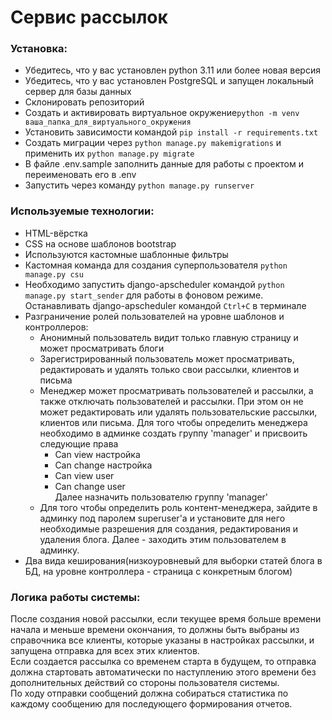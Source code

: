 # Сервис рассылок

### Установка:
- Убедитесь, что у вас установлен python 3.11 или более новая версия<br>
- Убедитесь, что у вас установлен PostgreSQL и запущен локальный сервер для базы данных<br>
- Склонировать репозиторий<br>
- Создать и активировать виртуальное окружение```python -m venv ваша_папка_для_виртуального_окружения```<br>
- Установить зависимости командой ```pip install -r requirements.txt```<br>
- Создать миграции через ```python manage.py makemigrations``` и применить их ```python manage.py migrate```<br>
- В файле .env.sample заполнить данные для работы с проектом и переименовать его в .env<br>
- Запустить через команду ```python manage.py runserver```<br>

### Используемые технологии:
- HTML-вёрстка<br>
- CSS на основе шаблонов bootstrap<br>
- Используются кастомные шаблонные фильтры<br>
- Кастомная команда для создания суперпользователя ```python manage.py csu```<br>
- Необходимо запустить django-apscheduler командой ```python manage.py start_sender``` 
  для работы в фоновом режиме. Останавливать django-apscheduler командой ```Ctrl+C``` в терминале<br>
- Разграничение ролей пользователей на уровне шаблонов и контроллеров:
  - Анонимный пользователь видит только главную страницу и может просматривать блоги
  - Зарегистрированный пользователь может просматривать, редактировать и удалять только свои рассылки, клиентов и письма
  - Менеджер может просматривать пользователей и рассылки, а также отключать пользователей и рассылки. При этом он 
  не может редактировать или удалять пользовательские рассылки, клиентов или письма. Для того чтобы определить менеджера
  необходимо в админке создать группу 'manager' и присвоить следующие права
    - Can view настройка
    - Can change настройка
    - Can view user
    - Can change user  
    Далее назначить пользователю группу 'manager'
  - Для того чтобы определить роль контент-менеджера, зайдите в админку под паролем superuser'a и установите для него 
  необходимые разрешения для создания, редактирования и удаления блога. Далее - заходить этим пользователем в админку.
- Два вида кеширования(низкоуровневый для выборки статей блога в БД, на уровне контроллера - страница с конкретным блогом)

### Логика работы системы:
После создания новой рассылки, если текущее время больше времени начала и меньше времени окончания, 
то должны быть выбраны из справочника все клиенты, которые указаны в настройках рассылки, и запущена отправка для всех этих клиентов.<br>
Если создается рассылка со временем старта в будущем, то отправка должна стартовать автоматически по наступлению этого времени 
без дополнительных действий со стороны пользователя системы.<br>
По ходу отправки сообщений должна собираться статистика по каждому сообщению для последующего формирования отчетов.
